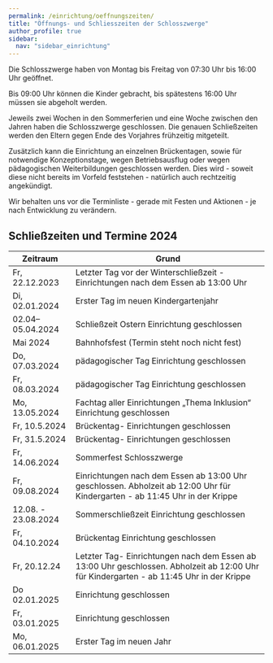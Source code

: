 ```yaml
---
permalink: /einrichtung/oeffnungszeiten/
title: "Öffnungs- und Schliesszeiten der Schlosszwerge"
author_profile: true
sidebar:
  nav: "sidebar_einrichtung"
---
```

Die Schlosszwerge haben von Montag bis Freitag von 07:30 Uhr bis 16:00 Uhr geöffnet.

Bis 09:00 Uhr können die Kinder gebracht, bis spätestens 16:00 Uhr müssen sie abgeholt werden.

Jeweils zwei Wochen in den Sommerferien und eine Woche zwischen den Jahren haben die Schlosszwerge geschlossen. Die genauen Schließzeiten werden den Eltern gegen Ende des Vorjahres frühzeitig mitgeteilt.

Zusätzlich kann die Einrichtung an einzelnen Brückentagen, sowie für notwendige Konzeptionstage, wegen Betriebsausflug oder wegen pädagogischen Weiterbildungen geschlossen werden. Dies wird - soweit diese nicht bereits im Vorfeld feststehen - natürlich auch rechtzeitig angekündigt.

Wir behalten uns vor die Terminliste - gerade mit Festen und Aktionen - je nach Entwicklung zu verändern.

## Schließzeiten und Termine 2024

| Zeitraum           | Grund                                                                             |
|--------------------|-----------------------------------------------------------------------------------|
|Fr, 22.12.2023	     | Letzter Tag vor der Winterschließzeit - Einrichtungen nach dem Essen ab 13:00 Uhr | |                  | geschlossen Abholzeit ab 12:00 Uhr für Kindergarten - ab 11:45 Uhr in der Krippe  |
|Di, 02.01.2024	     | Erster Tag im neuen Kindergartenjahr                                              |
|02.04–05.04.2024	   | Schließzeit Ostern Einrichtung geschlossen                                        |
|Mai 2024	           | Bahnhofsfest (Termin steht noch nicht fest)                                       |
|Do, 07.03.2024	     | pädagogischer Tag Einrichtung geschlossen                                         |
|Fr, 08.03.2024	     | pädagogischer Tag Einrichtung geschlossen                                         |
|Mo, 13.05.2024	     | Fachtag aller Einrichtungen „Thema Inklusion“ Einrichtung geschlossen             |
|Fr, 10.5.2024	     | Brückentag- Einrichtungen geschlossen                                             |
|Fr, 31.5.2024	     | Brückentag- Einrichtungen geschlossen                                             |
|Fr, 14.06.2024	     | Sommerfest Schlosszwerge                                                          |
|Fr, 09.08.2024	     | Einrichtungen nach dem Essen ab 13:00 Uhr geschlossen. Abholzeit ab                                       12:00 Uhr für Kindergarten - ab 11:45 Uhr in der Krippe                           |
|12.08. - 23.08.2024 | Sommerschließzeit Einrichtung geschlossen                                         |
|Fr, 04.10.2024		   | Brückentag Einrichtung geschlossen                                                |
|Fr, 20.12.24	       | Letzter Tag- Einrichtungen nach dem Essen ab 13:00 Uhr geschlossen.                                       Abholzeit ab 12:00 Uhr für Kindergarten - ab 11:45 Uhr in der Krippe              |
|Do 02.01.2025	     | Einrichtung geschlossen                                                           |
|Fr, 03.01.2025		   | Einrichtung geschlossen                                                           |
|Mo, 06.01.2025	     | Erster Tag im neuen Jahr                                                          |
